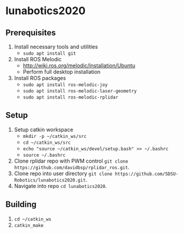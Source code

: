 # lunabotics2020

## Prerequisites

 1. Install necessary tools and utilities
     - `sudo apt install git`
 2. Install ROS Melodic
     - http://wiki.ros.org/melodic/Installation/Ubuntu
     - Perform full desktop installation
 3. Install ROS packages
     - `sudo apt install ros-melodic-joy`
     - `sudo apt install ros-melodic-laser-geometry`
     - `sudo apt install ros-melodic-rplidar`
 
## Setup
 1. Setup catkin workspace
     - `mkdir -p ~/catkin_ws/src`
     - `cd ~/catkin_ws/src`
     - `echo "source ~/catkin_ws/devel/setup.bash" >> ~/.bashrc`
     - `source ~/.bashrc`
 2. Clone rplidar repo with PWM control `git clone https://github.com/davidbsp/rplidar_ros.git`.
 3. Clone repo into user directory `git clone https://github.com/SDSU-Robotics/lunabotics2020.git`.
 4. Navigate into repo `cd lunabotics2020`.

## Building
 1. `cd ~/catkin_ws`
 2. `catkin_make`
